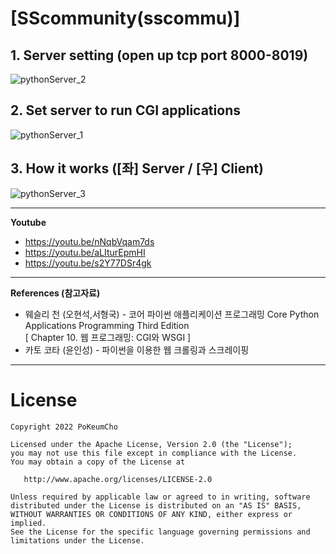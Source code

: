 # [SScommunity(sscommu)]    
    
## 1. Server setting (open up tcp port 8000-8019)   
![pythonServer_2](https://user-images.githubusercontent.com/88548181/151646329-aaf6968a-bd92-4a97-abd6-0548ff066388.gif)
   
## 2. Set server to run CGI applications  
![pythonServer_1](https://user-images.githubusercontent.com/88548181/151646339-0a8ff2c2-4c51-46ea-b233-b34d13cd2d73.gif)
    
## 3. How it works ([좌] Server / [우] Client)   
![pythonServer_3](https://user-images.githubusercontent.com/88548181/151646357-2cf600cf-e9c5-4e32-aead-2a3f78a56b81.gif)
   
- - -
**Youtube**   
* https://youtu.be/nNqbVqam7ds
* https://youtu.be/aLIturEpmHI
* https://youtu.be/s2Y77DSr4gk
- - -
**References (참고자료)**     
* 웨슬리 천 (오현석,서형국) - 코어 파이썬 애플리케이션 프로그래밍 Core Python Applications Programming Third Edition    
  [ Chapter 10. 웹 프로그래밍: CGI와 WSGI ]
* 카토 코타 (윤인성) - 파이썬을 이용한 웹 크롤링과 스크레이핑   

- - -
# License
```
Copyright 2022 PoKeumCho

Licensed under the Apache License, Version 2.0 (the "License");
you may not use this file except in compliance with the License.
You may obtain a copy of the License at

   http://www.apache.org/licenses/LICENSE-2.0

Unless required by applicable law or agreed to in writing, software
distributed under the License is distributed on an "AS IS" BASIS,
WITHOUT WARRANTIES OR CONDITIONS OF ANY KIND, either express or implied.
See the License for the specific language governing permissions and
limitations under the License.
```
